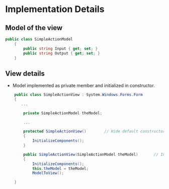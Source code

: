 # Implementation Details

## Model of the view

```C#
public class SimpleActionModel
    {
        public string Input { get; set; }
        public string Output { get; set; }
    }
```

## View details

* Model implemented as private member and initialized in constructor.

```C#
    public class SimpleActionView : System.Windows.Forms.Form
    {
       ...

        private SimpleActionModel theModel;
        
        ...

        protected SimpleActionView()        // Hide default constructor
        {
            InitializeComponents();
        }

        public SimpleActionView(SimpleActionModel theModel)       // Init model in constructor
        {
            InitializeComponents();
            this.theModel = theModel;
            ModelToView();

    }
```
